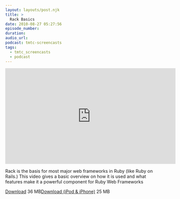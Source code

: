 ```yaml
---
layout: layouts/post.njk
title: >
  Rack Basics
date: 2010-08-27 05:27:56
episode_number:
duration:
audio_url:
podcast: tmtc-screencasts
tags:
  - tmtc_screencasts
  - podcast
---
```


<iframe src="https://player.vimeo.com/video/14472523?title=0&amp;byline=0&amp;portrait=0" width="540" height="304" frameborder="0"></iframe>

Rack is the basis for most major web frameworks in Ruby (like Ruby on Rails.) This video gives a basic overview on how it is used and what features make it a powerful component for Ruby Web Frameworks

[Download](https://traffic.libsyn.com/tmtc/RackBasics.m4v) 36 MB[Download (iPod & iPhone)](https://traffic.libsyn.com/tmtc/RackBasics_-_iPhone.m4v) 25 MB
